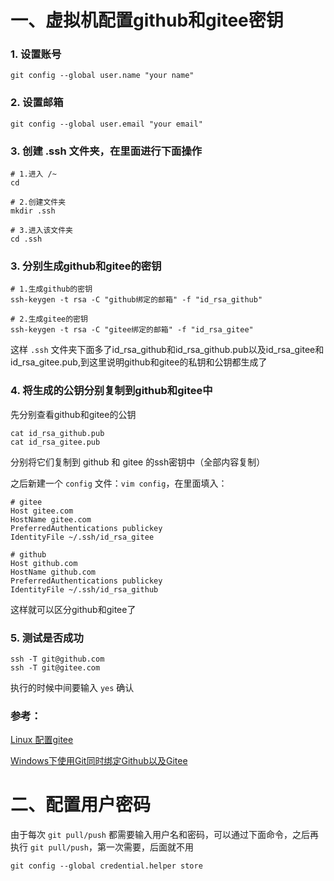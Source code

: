 # 一、虚拟机配置github和gitee密钥

### 1. 设置账号

```shell
git config --global user.name "your name"
```

### 2. 设置邮箱

```shell
git config --global user.email "your email"
```

### 3. 创建 .ssh 文件夹，在里面进行下面操作

```shell
# 1.进入 /~
cd

# 2.创建文件夹
mkdir .ssh

# 3.进入该文件夹
cd .ssh
```

### 3. 分别生成github和gitee的密钥

```shell
# 1.生成github的密钥
ssh-keygen -t rsa -C "github绑定的邮箱" -f "id_rsa_github"

# 2.生成gitee的密钥
ssh-keygen -t rsa -C "gitee绑定的邮箱" -f "id_rsa_gitee"
```

这样 `.ssh` 文件夹下面多了id_rsa_github和id_rsa_github.pub以及id_rsa_gitee和id_rsa_gitee.pub,到这里说明github和gitee的私钥和公钥都生成了

### 4. 将生成的公钥分别复制到github和gitee中

先分别查看github和gitee的公钥

```shell
cat id_rsa_github.pub
cat id_rsa_gitee.pub
```

分别将它们复制到 github 和 gitee 的ssh密钥中（全部内容复制）

之后新建一个 `config` 文件：`vim config`，在里面填入：

```config
# gitee
Host gitee.com
HostName gitee.com
PreferredAuthentications publickey
IdentityFile ~/.ssh/id_rsa_gitee
 
# github
Host github.com
HostName github.com
PreferredAuthentications publickey
IdentityFile ~/.ssh/id_rsa_github
```

这样就可以区分github和gitee了

### 5. 测试是否成功

```shell
ssh -T git@github.com
ssh -T git@gitee.com
```

执行的时候中间要输入 `yes` 确认

### 参考：

[Linux 配置gitee](https://www.cnblogs.com/fortunely/p/14832446.html#:~:text=Linux%20%E9%85%8D%E7%BD%AEgitee%20%E5%AE%89%E8%A3%85%E5%A5%BDgit%E5%90%8E%2C%20%E5%A6%82%E4%BD%95%E9%85%8D%E7%BD%AE%E8%BF%9E%E6%8E%A5%E8%87%B3gitee%20%3F%20%E9%A6%96%E5%85%88%2C%20%E9%9C%80%E8%A6%81%E5%9C%A8%E5%AE%98%E7%BD%91%E6%B3%A8%E5%86%8C%E4%B8%80%E4%B8%AAgitee%E8%B4%A6%E5%8F%B7%2C%20%E7%84%B6%E5%90%8E%E8%BF%9B%E8%A1%8C%E4%BB%A5%E4%B8%8B%E9%85%8D%E7%BD%AE%E6%AD%A5%E9%AA%A4%3A,%24%20git%20config%20--global%20user.name%20%22your%20name%22%202.)

[Windows下使用Git同时绑定Github以及Gitee](https://blog.csdn.net/qq_45628733/article/details/128538732#:~:text=1.%20ssh-keygen%20-t%20rsa%20-C%20%22%E6%AD%A4%E5%A4%84%E5%A1%AB%E4%BD%A0%E7%9A%84github%E7%BB%91%E5%AE%9A%E9%82%AE%E7%AE%B1%22%20-f%20%22id_rsa_github%22,ssh-keygen%20-t%20rsa%20-C%20%22%E6%AD%A4%E5%A4%84%E5%A1%AB%E4%BD%A0%E7%9A%84gitee%E7%BB%91%E5%AE%9A%E9%82%AE%E7%AE%B1%22%20-f%20%22id_rsa_gitee%22%201)

# 二、配置用户密码

由于每次 `git pull/push` 都需要输入用户名和密码，可以通过下面命令，之后再执行 `git pull/push`，第一次需要，后面就不用

```shell
git config --global credential.helper store
```

